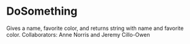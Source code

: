 # DoSomething
Gives a name, favorite color, and returns string with name and favorite color.
Collaborators: Anne Norris and Jeremy Cillo-Owen
